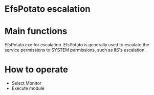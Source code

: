 # EfsPotato escalation

# Main functions

EfsPotato.exe for escalation. EfsPotato is generally used to escalate the service permissions to SYSTEM permissions, such as IIS's escalation.

# How to operate

+ Select Monitor
+ Execute module




